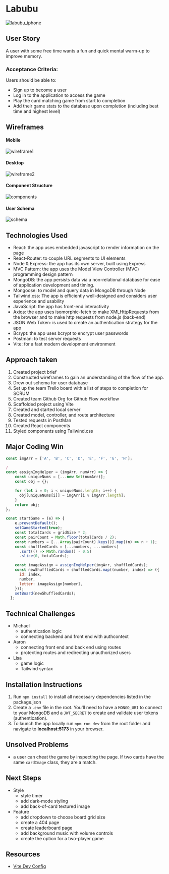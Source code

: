 # Labubu

![labubu_iphone](./src/assets/iphone_mockup_sm.png)

## User Story

A user with some free time wants a fun and quick mental warm-up to improve memory.

### Acceptance Criteria:

Users should be able to:

- Sign up to become a user
- Log in to the application to access the game
- Play the card matching game from start to completion
- Add their game stats to the database upon completion (including best time and highest level)

## Wireframes

#### Mobile

![wireframe1](./src/assets/wireframe_mobile.png)

#### Desktop

![wireframe2](./src/assets/wireframe_desktop.png)

#### Component Structure

![components](./src/assets/component_structure.png)

#### User Schema

![schema](./src/assets/user_schema.png)

## Technologies Used

- React: the app uses embedded javascript to render information on the page
- React-Router: to couple URL segments to UI elements
- Node & Express: the app has its own server, built using Express
- MVC Pattern: the app uses the Model View Controller (MVC) programming design pattern
- MongoDB: the app persists data via a non-relational database for ease of application development and timing.
- Mongoose: to model and query data in MongoDB through Node
- Tailwind.css: The app is efficiently well-designed and considers user experience and usability
- JavaScript: the app has front-end interactivity
- [Axios](https://axios-http.com/docs/intro): the app uses isomorphic-fetch to make XMLHttpRequests from the browser and to make http requests from node.js (back-end)
- JSON Web Token: is used to create an authentication strategy for the app
- Bcrypt: the app uses bcrypt to encrypt user passwords
- Postman: to test server requests
- Vite: for a fast modern development environment

## Approach taken

1. Created project brief
2. Constructed wireframes to gain an understanding of the flow of the app.
3. Drew out schema for user database
4. Set up the team Trello board with a list of steps to completion for SCRUM
5. Created team Github Org for Github Flow workflow
6. Scaffolded project using Vite
7. Created and started local server
8. Created model, controller, and route architecture
9. Tested requests in PostMan
10. Created React components
11. Styled components using Tailwind.css

## Major Coding Win

```js
const imgArr = ['A', 'B', 'C', 'D', 'E', 'F', 'G', 'H'];

/
const assignImgHelper = (imgArr, numArr) => {
    const uniqueNums = [...new Set(numArr)];
    const obj = {};

    for (let i = 0; i < uniqueNums.length; i++) {
      obj[uniqueNums[i]] = imgArr[i % imgArr.length];
    }
    return obj;
};

const startGame = (e) => {
    e.preventDefault();
    setGameStarted(true);
    const totalCards = gridSize * 2;
    const pairCount = Math.floor(totalCards / 2);
    const numbers = [...Array(pairCount).keys()].map((n) => n + 1);
    const shuffledCards = [...numbers, ...numbers]
      .sort(() => Math.random() - 0.5)
      .slice(0, totalCards);

    const imageAssign = assignImgHelper(imgArr, shuffledCards);
    const newShuffledCards = shuffledCards.map((number, index) => ({
      id: index,
      number,
      letter: imageAssign[number],
    }));
    setBoard(newShuffledCards);
  };
```

## Technical Challenges

- Michael
  - authentication logic
  - connecting backend and front end with authcontext
- Aaron
  - connecting front end and back end using routes
  - protecting routes and redirecting unauthorized users
- Lisa
  - game logic
  - Tailwind syntax

## Installation Instructions

1. Run `npm install` to install all necessary dependencies listed in the package.json
2. Create a `.env` file in the root. You'll need to have a `MONGO_URI` to connect to your MongoDB and a `JWT_SECRET` to create and validate user tokens (authentication).
3. To launch the app locally run `npm run dev` from the root folder and navigate to **localhost:5173** in your browser.

## Unsolved Problems

- a user can cheat the game by inspecting the page. If two cards have the same `cardImage` class, they are a match.

## Next Steps

- Style
  - style timer
  - add dark-mode styling
  - add back-of-card textured image
- Feature
  - add dropdown to choose board grid size
  - create a 404 page
  - create leaderboard page
  - add background music with volume controls
  - create the option for a two-player game

## Resources

- [Vite Dev Config](https://vite.dev/config/)
